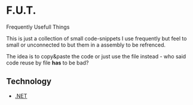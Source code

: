 # F.U.T.
Frequently Usefull Things

This is just a collection of small code-snippets I use frequently but feel to small or unconnected to but them in a assembly to be refrenced.

The idea is to copy&paste the code or just use the file instead - who said code reuse by file **has** to be bad?

## Technology

- [.NET](./NET/readme.md)
